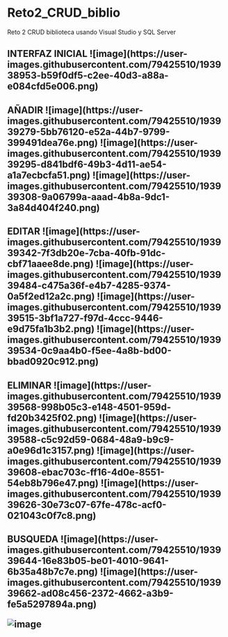 # Reto2_CRUD_biblio
Reto 2 CRUD biblioteca usando Visual Studio y SQL Server
<H2>INTERFAZ INICIAL
![image](https://user-images.githubusercontent.com/79425510/193938953-b59f0df5-c2ee-40d3-a88a-e084cfd5e006.png)
<H2>AÑADIR
  ![image](https://user-images.githubusercontent.com/79425510/193939279-5bb76120-e52a-44b7-9799-399491dea76e.png)
![image](https://user-images.githubusercontent.com/79425510/193939295-d841bdf6-49b3-4d11-ae54-a1a7ecbcfa51.png)
![image](https://user-images.githubusercontent.com/79425510/193939308-9a06799a-aaad-4b8a-9dc1-3a84d404f240.png)
<H2>EDITAR
  ![image](https://user-images.githubusercontent.com/79425510/193939342-7f3db20e-7cba-40fb-91dc-cbf71aaee8de.png)
![image](https://user-images.githubusercontent.com/79425510/193939484-c475a36f-e4b7-4285-9374-0a5f2ed12a2c.png)
![image](https://user-images.githubusercontent.com/79425510/193939515-3bf1a727-f97d-4ccc-9446-e9d75fa1b3b2.png)
![image](https://user-images.githubusercontent.com/79425510/193939534-0c9aa4b0-f5ee-4a8b-bd00-bbad0920c912.png)

<H2>ELIMINAR
  ![image](https://user-images.githubusercontent.com/79425510/193939568-998b05c3-e148-4501-959d-fd20b3425f02.png)
![image](https://user-images.githubusercontent.com/79425510/193939588-c5c92d59-0684-48a9-b9c9-a0e96d1c3157.png)
![image](https://user-images.githubusercontent.com/79425510/193939608-ebac703c-ff16-4d0e-8551-54eb8b796e47.png)
![image](https://user-images.githubusercontent.com/79425510/193939626-30e73c07-67fe-478c-acf0-021043c0f7c8.png)
<H2>BUSQUEDA
  ![image](https://user-images.githubusercontent.com/79425510/193939644-16e83b05-be01-4010-9641-6b35a48b7c7e.png)
![image](https://user-images.githubusercontent.com/79425510/193939662-ad08c456-2372-4662-a3b9-fe5a5297894a.png)

![image](https://user-images.githubusercontent.com/79425510/193939709-355cfded-6abc-4421-aafe-9c9d65579b1b.png)
